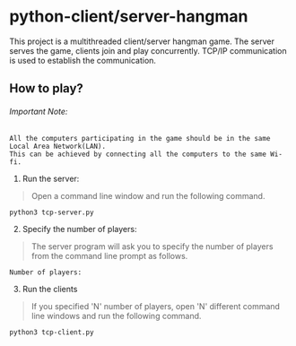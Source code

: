 # python-client/server-hangman
This project is a multithreaded client/server hangman game.
The server serves the game, clients join and play concurrently.
TCP/IP communication is used to establish the communication.


## How to play?

###### Important Note:
```
All the computers participating in the game should be in the same Local Area Network(LAN).
This can be achieved by connecting all the computers to the same Wi-fi.
```

1. Run the server:
> Open a command line window and run the following command.
```
python3 tcp-server.py
```

2. Specify the number of players:
> The server program will ask you to specify the number of players from the command line prompt as follows.
```
Number of players: 
```

3. Run the clients
> If you specified 'N' number of players, open 'N' different command line windows and run the following command.
```
python3 tcp-client.py
```
